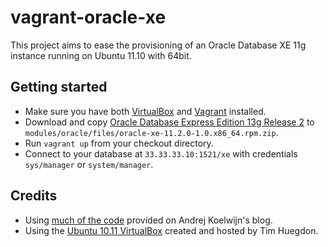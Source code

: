 vagrant-oracle-xe
=================

This project aims to ease the provisioning of an Oracle Database XE 11g instance running on Ubuntu 11.10 with 64bit.

Getting started
---------------

* Make sure you have both [VirtualBox](https://www.virtualbox.org) and [Vagrant](http://vagrantup.com) installed.
* Download and copy [Oracle Database Express Edition 13g Release 2](http://www.oracle.com/technetwork/database/express-edition/downloads/index.html) to `modules/oracle/files/oracle-xe-11.2.0-1.0.x86_64.rpm.zip`.
* Run `vagrant up` from your checkout directory.
* Connect to your database at `33.33.33.10:1521/xe` with credentials `sys/manager` or `system/manager`.

Credits
-------

* Using [much of the code](http://www.andrejkoelewijn.com/wp/2012/02/28/oracle-xe-on-ubuntu-using-vagrant-and-puppet/) provided on Andrej Koelwijn's blog.
* Using the [Ubuntu 10.11 VirtualBox](http://timhuegdon.com/vagrant-boxes/ubuntu-11.10.box) created and hosted by Tim Huegdon.
